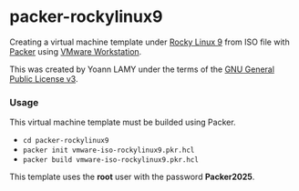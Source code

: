 # packer-rockylinux9

Creating a virtual machine template under [Rocky Linux 9](https://rockylinux.org/) from ISO file with [Packer](https://www.packer.io/) using [VMware Workstation](https://www.vmware.com/). 

This was created by Yoann LAMY under the terms of the [GNU General Public License v3](http://www.gnu.org/licenses/gpl.html).

### Usage

This virtual machine template must be builded using Packer.

- ``cd packer-rockylinux9``
- ``packer init vmware-iso-rockylinux9.pkr.hcl``
- ``packer build vmware-iso-rockylinux9.pkr.hcl``
 
This template uses the **root** user with the password **Packer2025**.
